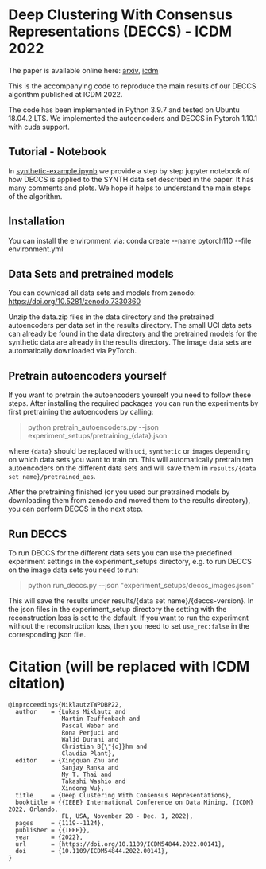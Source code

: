 # Deep Clustering With Consensus Representations (DECCS) - ICDM 2022

The paper is available online here: [arxiv](https://arxiv.org/abs/2210.07063), [icdm](https://ieeexplore.ieee.org/document/10027597)

This is the accompanying code to reproduce the main results of our DECCS algorithm published at ICDM 2022.  

The code has been implemented in Python 3.9.7 and tested on Ubuntu 18.04.2 LTS.
We implemented the autoencoders and DECCS in Pytorch 1.10.1 with cuda support.

## Tutorial - Notebook

In [synthetic-example.ipynb](synthetic-example.ipynb) we provide a step by step jupyter notebook of how DECCS is applied to the SYNTH data set described in the paper. It has many comments and plots. We hope it helps to understand the main steps of the algorithm.


## Installation

You can install the environment via:
conda create --name pytorch110 --file environment.yml

## Data Sets and pretrained models

You can download all data sets and models from zenodo: https://doi.org/10.5281/zenodo.7330360

Unzip the data.zip files in the data directory and the pretrained autoencoders per data set in the results directory. The small UCI data sets can already be found in the data directory and the pretrained models for the synthetic data are already in the results directory. The image data sets are automatically downloaded via PyTorch.

## Pretrain autoencoders yourself

If you want to pretrain the autoencoders yourself you need to follow these steps.
After installing the required packages you can run the experiments by first pretraining the autoencoders by calling:

> python pretrain_autoencoders.py --json experiment_setups/pretraining_{data}.json

where ```{data}``` should be replaced with ```uci```, ```synthetic``` or ```images``` depending on which data sets you want to train on. This will automatically pretrain ten autoencoders on the different data sets and will save them in ```results/{data set name}/pretrained_aes```.

After the pretraining finished (or you used our pretrained models by downloading them from zenodo and moved them to the results directory), you can perform DECCS in the next step.

## Run DECCS

To run DECCS for the different data sets you can use the predefined experiment settings in the experiment_setups directory, e.g. to run DECCS on the image data sets you need to run:

> python run_deccs.py --json "experiment_setups/deccs_images.json"

This will save the results under results/{data set name}/{deccs-version}. In the json files in the experiment_setup directory the setting with the reconstruction loss is set to the default. If you want to run the experiment without the reconstruction loss, then you need to set ```use_rec:false``` in the corresponding json file.

# Citation (will be replaced with ICDM citation)
```
@inproceedings{MiklautzTWPDBP22,
  author    = {Lukas Miklautz and
               Martin Teuffenbach and
               Pascal Weber and
               Rona Perjuci and
               Walid Durani and
               Christian B{\"{o}}hm and
               Claudia Plant},
  editor    = {Xingquan Zhu and
               Sanjay Ranka and
               My T. Thai and
               Takashi Washio and
               Xindong Wu},
  title     = {Deep Clustering With Consensus Representations},
  booktitle = {{IEEE} International Conference on Data Mining, {ICDM} 2022, Orlando,
               FL, USA, November 28 - Dec. 1, 2022},
  pages     = {1119--1124},
  publisher = {{IEEE}},
  year      = {2022},
  url       = {https://doi.org/10.1109/ICDM54844.2022.00141},
  doi       = {10.1109/ICDM54844.2022.00141},
}



```


